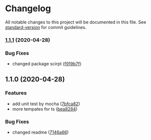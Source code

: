 # Changelog

All notable changes to this project will be documented in this file. See [standard-version](https://github.com/conventional-changelog/standard-version) for commit guidelines.

### [1.1.1](https://github.com/lq782655835/yiai-cli/compare/v1.1.0...v1.1.1) (2020-04-28)


### Bug Fixes

* changed package scirpt ([f919b7f](https://github.com/lq782655835/yiai-cli/commit/f919b7ffca0f2488099c30f4f0bc89373f5ec8f0))

## 1.1.0 (2020-04-28)


### Features

* add unit test by mocha ([7bfca82](https://github.com/lq782655835/yiai-cli/commit/7bfca828d549463962e7bd9b3678b856a2c4c214))
* more tempates for ts ([bea8284](https://github.com/lq782655835/yiai-cli/commit/bea8284ac8dbd121291d75b54d3be8e369bb1b13))


### Bug Fixes

* changed readme ([7146a66](https://github.com/lq782655835/yiai-cli/commit/7146a66ceb4e63fd63766c12c8da188ac90ebad5))

